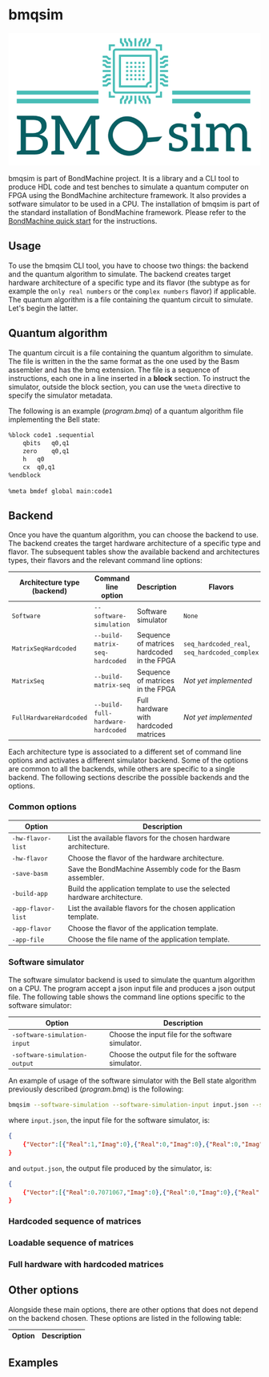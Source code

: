 # bmqsim

![bmqsim](bmqsim.png)

bmqsim is part of BondMachine project. It is a library and a CLI tool to produce HDL code and test benches to simulate a quantum computer on FPGA using the BondMachine architecture framework. It also provides a sotfware simulator to be used in a CPU.
The installation of bmqsim is part of the standard installation of BondMachine framework. Please refer to the [BondMachine quick start](http://bondmachine.fisica.unipg.it/docs/#quickstart) for the instructions.

## Usage

To use the bmqsim CLI tool, you have to choose two things: the backend and the quantum algorithm to simulate.
The backend creates target hardware architecture of a specific type and its flavor (the subtype as for example the `only real numbers` or the `complex numbers` flavor) if applicable.
The quantum algorithm is a file containing the quantum circuit to simulate. Let's begin the latter.

## Quantum algorithm

The quantum circuit is a file containing the quantum algorithm to simulate. The file is written in the the same format as the one used by the Basm assembler and has the bmq extension. The file is a sequence of instructions, each one in a line inserted in a **block** section. To instruct the simulator, outside the block section, you can use the `%meta` directive to specify the simulator metadata.

The following is an example (*program.bmq*) of a quantum algorithm file implementing the Bell state:
```bmq
%block code1 .sequential
	qbits	q0,q1
	zero	q0,q1
	h	q0
	cx	q0,q1
%endblock

%meta bmdef global main:code1
```
## Backend

Once you have the quantum algorithm, you can choose the backend to use. The backend creates the target hardware architecture of a specific type and flavor. 
The subsequent tables show the available backend and architectures types, their flavors and the relevant command line options:

| Architecture type (backend) | Command line option | Description | Flavors | 
| --- | --- | --- | --- |
| `Software` | `--software-simulation` | Software simulator | `None` |
| `MatrixSeqHardcoded` | `--build-matrix-seq-hardcoded` | Sequence of matrices hardcoded in the FPGA | `seq_hardcoded_real`, `seq_hardcoded_complex` |
| `MatrixSeq` | `--build-matrix-seq` | Sequence of matrices in the FPGA | *Not yet implemented* |
| `FullHardwareHardcoded` | `--build-full-hardware-hardcoded` | Full hardware with hardcoded matrices | *Not yet implemented* |

Each architecture type is associated to a different set of command line options and activates a different simulator backend. Some of the options are common to all the backends, while others are specific to a single backend. The following sections describe the possible backends and the options.

### Common options

| Option | Description |
| --- | --- |
| `-hw-flavor-list` | List the available flavors for the chosen hardware architecture. |
| `-hw-flavor` | Choose the flavor of the hardware architecture. |
| `-save-basm` | Save the BondMachine Assembly code for the Basm assembler. |
| `-build-app` | Build the application template to use the selected hardware architecture. |
| `-app-flavor-list` | List the available flavors for the chosen application template. |
| `-app-flavor` | Choose the flavor of the application template. |
| `-app-file` | Choose the file name of the application template. |

### Software simulator

The software simulator backend is used to simulate the quantum algorithm on a CPU. The program accept a json input file and produces a json output file.
The following table shows the command line options specific to the software simulator:

| Option | Description |
| --- | --- |
| `-software-simulation-input` | Choose the input file for the software simulator. |
| `-software-simulation-output` | Choose the output file for the software simulator. |

An example of usage of the software simulator with the Bell state algorithm previously described (*program.bmq*) is the following:
```bash
bmqsim --software-simulation --software-simulation-input input.json --software-simulation-output output.json program.bmq
```
where `input.json`, the input file for the software simulator, is:
```json
{
	{"Vector":[{"Real":1,"Imag":0},{"Real":0,"Imag":0},{"Real":0,"Imag":0},{"Real":0,"Imag":0}]}
}
```
and `output.json`, the output file produced by the simulator, is:
```json
{
	{"Vector":[{"Real":0.7071067,"Imag":0},{"Real":0,"Imag":0},{"Real":0,"Imag":0},{"Real":0.7071067,"Imag":0}]}
}
```

### Hardcoded sequence of matrices

### Loadable sequence of matrices

### Full hardware with hardcoded matrices

## Other options

Alongside these main options, there are other options that does not depend on the backend chosen. These options are listed in the following table:

| Option | Description |
| --- | --- |


## Examples